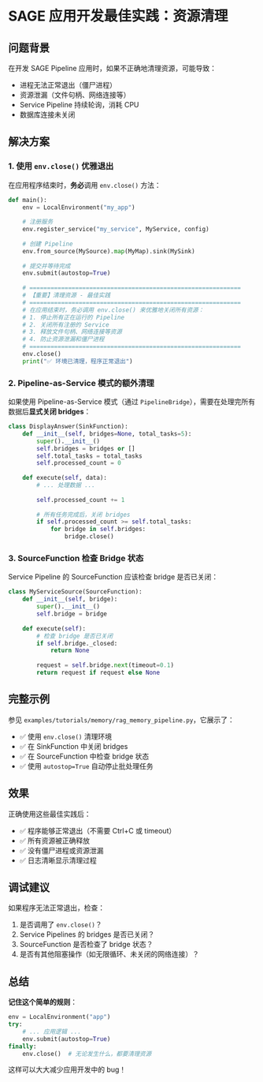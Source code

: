 # SAGE 应用开发最佳实践：资源清理

## 问题背景

在开发 SAGE Pipeline 应用时，如果不正确地清理资源，可能导致：
- 进程无法正常退出（僵尸进程）
- 资源泄漏（文件句柄、网络连接等）
- Service Pipeline 持续轮询，消耗 CPU
- 数据库连接未关闭

## 解决方案

### 1. 使用 `env.close()` 优雅退出

在应用程序结束时，**务必**调用 `env.close()` 方法：

```python
def main():
    env = LocalEnvironment("my_app")
    
    # 注册服务
    env.register_service("my_service", MyService, config)
    
    # 创建 Pipeline
    env.from_source(MySource).map(MyMap).sink(MySink)
    
    # 提交并等待完成
    env.submit(autostop=True)
    
    # ============================================================
    # 【重要】清理资源 - 最佳实践
    # ============================================================
    # 在应用结束时，务必调用 env.close() 来优雅地关闭所有资源：
    # 1. 停止所有正在运行的 Pipeline
    # 2. 关闭所有注册的 Service
    # 3. 释放文件句柄、网络连接等资源
    # 4. 防止资源泄漏和僵尸进程
    # ============================================================
    env.close()
    print("✅ 环境已清理，程序正常退出")
```

### 2. Pipeline-as-Service 模式的额外清理

如果使用 Pipeline-as-Service 模式（通过 `PipelineBridge`），需要在处理完所有数据后**显式关闭 bridges**：

```python
class DisplayAnswer(SinkFunction):
    def __init__(self, bridges=None, total_tasks=5):
        super().__init__()
        self.bridges = bridges or []
        self.total_tasks = total_tasks
        self.processed_count = 0
    
    def execute(self, data):
        # ... 处理数据 ...
        
        self.processed_count += 1
        
        # 所有任务完成后，关闭 bridges
        if self.processed_count >= self.total_tasks:
            for bridge in self.bridges:
                bridge.close()
```

### 3. SourceFunction 检查 Bridge 状态

Service Pipeline 的 SourceFunction 应该检查 bridge 是否已关闭：

```python
class MyServiceSource(SourceFunction):
    def __init__(self, bridge):
        super().__init__()
        self.bridge = bridge
    
    def execute(self):
        # 检查 bridge 是否已关闭
        if self.bridge._closed:
            return None
        
        request = self.bridge.next(timeout=0.1)
        return request if request else None
```

## 完整示例

参见 `examples/tutorials/memory/rag_memory_pipeline.py`，它展示了：
- ✅ 使用 `env.close()` 清理环境
- ✅ 在 SinkFunction 中关闭 bridges
- ✅ 在 SourceFunction 中检查 bridge 状态
- ✅ 使用 `autostop=True` 自动停止批处理任务

## 效果

正确使用这些最佳实践后：
- ✅ 程序能够正常退出（不需要 Ctrl+C 或 timeout）
- ✅ 所有资源被正确释放
- ✅ 没有僵尸进程或资源泄漏
- ✅ 日志清晰显示清理过程

## 调试建议

如果程序无法正常退出，检查：
1. 是否调用了 `env.close()`？
2. Service Pipelines 的 bridges 是否已关闭？
3. SourceFunction 是否检查了 bridge 状态？
4. 是否有其他阻塞操作（如无限循环、未关闭的网络连接）？

## 总结

**记住这个简单的规则**：

```python
env = LocalEnvironment("app")
try:
    # ... 应用逻辑 ...
    env.submit(autostop=True)
finally:
    env.close()  # 无论发生什么，都要清理资源
```

这样可以大大减少应用开发中的 bug！
